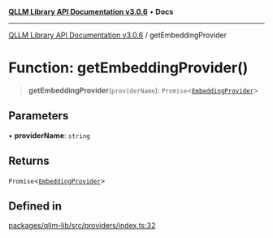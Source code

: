[**QLLM Library API Documentation v3.0.6**](../README.md) • **Docs**

***

[QLLM Library API Documentation v3.0.6](../globals.md) / getEmbeddingProvider

# Function: getEmbeddingProvider()

> **getEmbeddingProvider**(`providerName`): `Promise`\<[`EmbeddingProvider`](../interfaces/EmbeddingProvider.md)\>

## Parameters

• **providerName**: `string`

## Returns

`Promise`\<[`EmbeddingProvider`](../interfaces/EmbeddingProvider.md)\>

## Defined in

[packages/qllm-lib/src/providers/index.ts:32](https://github.com/quantalogic/qllm/blob/b15a3aa4af263bce36ea091a0f29bf1255b95497/packages/qllm-lib/src/providers/index.ts#L32)
